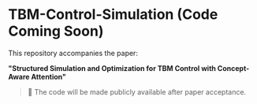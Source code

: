# TBM-Control-Simulation (Code Coming Soon)

This repository accompanies the paper:

**"Structured Simulation and Optimization for TBM Control with Concept-Aware Attention"**

> 📌 The code will be made publicly available after paper acceptance.
